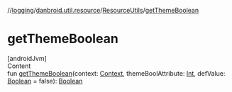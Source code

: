 //[logging](../../../index.md)/[danbroid.util.resource](../index.md)/[ResourceUtils](index.md)/[getThemeBoolean](get-theme-boolean.md)



# getThemeBoolean  
[androidJvm]  
Content  
fun [getThemeBoolean](get-theme-boolean.md)(context: [Context](https://developer.android.com/reference/kotlin/android/content/Context.html), themeBoolAttribute: [Int](https://kotlinlang.org/api/latest/jvm/stdlib/kotlin/-int/index.html), defValue: [Boolean](https://kotlinlang.org/api/latest/jvm/stdlib/kotlin/-boolean/index.html) = false): [Boolean](https://kotlinlang.org/api/latest/jvm/stdlib/kotlin/-boolean/index.html)  



